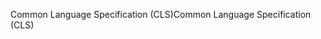 <span data-ttu-id="2a83e-101">Common Language Specification (CLS)</span><span class="sxs-lookup"><span data-stu-id="2a83e-101">Common Language Specification (CLS)</span></span>